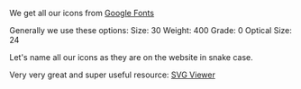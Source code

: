 We get all our icons from [Google Fonts](https://fonts.google.com/icons)

Generally we use these options:
Size: 30
Weight: 400
Grade: 0
Optical Size: 24

Let's name all our icons as they are on the website in snake case.

Very very great and super useful resource: [SVG Viewer](https://www.svgviewer.dev/)
